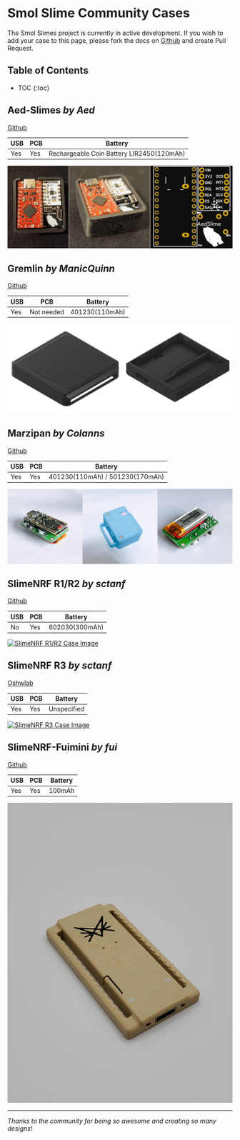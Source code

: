 # Smol Slime Community Cases

The Smol Slimes project is currently in active development. If you wish to add your case to this page, please fork the docs on [Github](https://github.com/SlimeVR/SlimeVR-Docs-Site) and create Pull Request.

## Table of Contents
* TOC
{:toc}

## Aed-Slimes *by Aed*

[Github](https://github.com/Aed-1/Aed-Slimes)

| USB | PCB | Battery                                   |
| --- | --- | ----------------------------------------- |
| Yes | Yes | Rechargeable Coin Battery LIR2450(120mAh) |

[
<img src="https://raw.githubusercontent.com/Aed-1/Aed-Slimes/refs/heads/main/img/Aed-Slime.png"
    class="caseImage"
    alt="Aed-Slimes Case Image"/>
](https://github.com/Aed-1/Aed-Slimes)

## Gremlin *by ManicQuinn*
[Github](https://github.com/ManicQuinn/SlimeVR-Gremlin)

| USB | PCB        | Battery        |
| --- | ---------- | -------------- |
| Yes | Not needed | 401230(110mAh) |

[
<img src="https://raw.githubusercontent.com/ManicQuinn/SlimeVR-Gremlin/refs/heads/main/photos/GremlinTrackers.png"
    class="caseImage"
    alt="Gremlin Case Image"/>
](https://github.com/ManicQuinn/SlimeVR-Gremlin)

## Marzipan *by Colanns*

[Github](https://github.com/colasama/Marzipan)

| USB | PCB | Battery                         |
| --- | --- | ------------------------------- |
| Yes | Yes | 401230(110mAh) / 501230(170mAh) |

[
<img src="https://raw.githubusercontent.com/colasama/Marzipan/refs/heads/main/assets/sample.jpg"
    class="caseImage"
    alt="Marzipan Case Image"/>
](https://github.com/colasama/Marzipan)

## SlimeNRF R1/R2 *by sctanf*

[Github](https://github.com/SlimeVR/SlimeVR-Tracker-nRF-PCB)

| USB | PCB | Battery        |
| --- | --- | -------------- |
| No  | Yes | 602030(300mAh) |

[
<img src="https://raw.githubusercontent.com/SlimeVR/SlimeVR-Tracker-nRF-PCB/refs/heads/main/images/DSC_0067.webp"
    class="caseImage"
    alt="SlimeNRF R1/R2 Case Image"/>
](https://github.com/SlimeVR/SlimeVR-Tracker-nRF-PCB)

## SlimeNRF R3 *by sctanf*

[Oshwlab](https://oshwlab.com/sctanf/slimenrf3)

| USB | PCB | Battery     |
| --- | --- | ----------- |
| Yes | Yes | Unspecified |

[
<img src="https://image.easyeda.com/pullimage/yqgxTM1PciHEAJCbQuXxcXNqxEJMzmkE2ujd4QaK.jpeg"
    class="caseImage"
    alt="SlimeNRF R3 Case Image"/>
](https://oshwlab.com/sctanf/slimenrf3)

## SlimeNRF-Fuimini *by fui*

[Github](https://github.com/Zipra1/SlimeNRF-Fuimini)

| USB | PCB | Battery |
| --- | --- | ------- |
| Yes | Yes | 100mAh  |

[
<img src="https://raw.githubusercontent.com/Zipra1/SlimeNRF-Fuimini/refs/heads/main/Tracker/Photos/Raw/iso.jpg"
    class="caseImage"
    alt="SlimeNRF-Fuimini Case Image"/>
](https://github.com/Zipra1/SlimeNRF-Fuimini)

<hr/>

*Thanks to the community for being so awesome and creating so many designs!*
